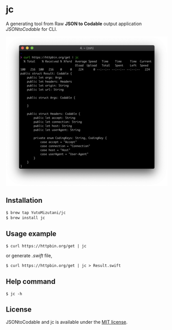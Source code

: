 # jc

A generating tool from Raw **JSON to Codable** output application *JSONtoCodable* for CLI.

![demo_cli.png](https://raw.githubusercontent.com/YutoMizutani/JSONtoCodable/media/media/demo_cli.png)

## Installation

```
$ brew tap YutoMizutani/jc
$ brew install jc
```

## Usage example

```
$ curl https://httpbin.org/get | jc
```

or generate *.swift* file,

```
$ curl https://httpbin.org/get | jc > Result.swift
```

## Help command

```
$ jc -h
```

## License

JSONtoCodable and jc is available under the [MIT license](https://github.com/YutoMizutani/JSONtoCodable/blob/master/LICENSE).

